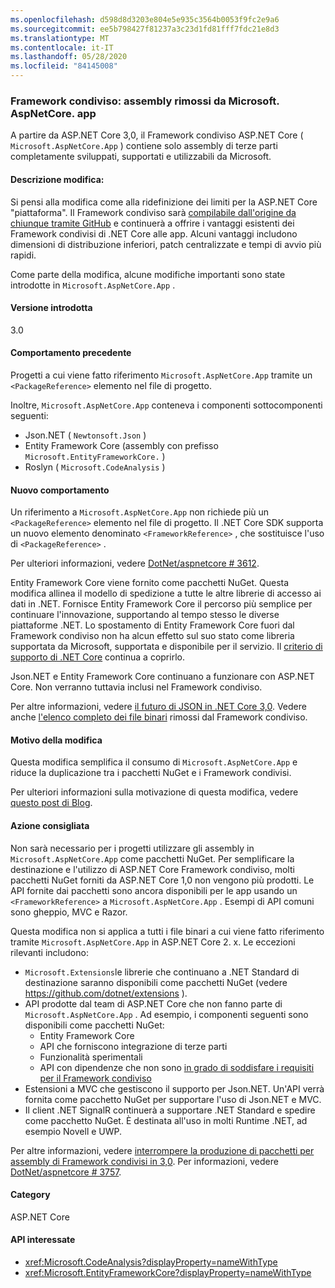 ```yaml
---
ms.openlocfilehash: d598d8d3203e804e5e935c3564b0053f9fc2e9a6
ms.sourcegitcommit: ee5b798427f81237a3c23d1fd81fff7fdc21e8d3
ms.translationtype: MT
ms.contentlocale: it-IT
ms.lasthandoff: 05/28/2020
ms.locfileid: "84145008"
---
```

### <a name="shared-framework-assemblies-removed-from-microsoftaspnetcoreapp"></a>Framework condiviso: assembly rimossi da Microsoft. AspNetCore. app

A partire da ASP.NET Core 3,0, il Framework condiviso ASP.NET Core ( `Microsoft.AspNetCore.App` ) contiene solo assembly di terze parti completamente sviluppati, supportati e utilizzabili da Microsoft.

#### <a name="change-description"></a>Descrizione modifica:

Si pensi alla modifica come alla ridefinizione dei limiti per la ASP.NET Core "piattaforma". Il Framework condiviso sarà [compilabile dall'origine da chiunque tramite GitHub](https://github.com/dotnet/source-build) e continuerà a offrire i vantaggi esistenti dei Framework condivisi di .NET Core alle app. Alcuni vantaggi includono dimensioni di distribuzione inferiori, patch centralizzate e tempi di avvio più rapidi.

Come parte della modifica, alcune modifiche importanti sono state introdotte in `Microsoft.AspNetCore.App` .

#### <a name="version-introduced"></a>Versione introdotta

3.0

#### <a name="old-behavior"></a>Comportamento precedente

Progetti a cui viene fatto riferimento `Microsoft.AspNetCore.App` tramite un `<PackageReference>` elemento nel file di progetto.

Inoltre, `Microsoft.AspNetCore.App` conteneva i componenti sottocomponenti seguenti:

- Json.NET ( `Newtonsoft.Json` )
- Entity Framework Core (assembly con prefisso `Microsoft.EntityFrameworkCore.` )
- Roslyn ( `Microsoft.CodeAnalysis` )

#### <a name="new-behavior"></a>Nuovo comportamento

Un riferimento a `Microsoft.AspNetCore.App` non richiede più un `<PackageReference>` elemento nel file di progetto. Il .NET Core SDK supporta un nuovo elemento denominato `<FrameworkReference>` , che sostituisce l'uso di `<PackageReference>` .

Per ulteriori informazioni, vedere [DotNet/aspnetcore # 3612](https://github.com/dotnet/aspnetcore/issues/3612).

Entity Framework Core viene fornito come pacchetti NuGet. Questa modifica allinea il modello di spedizione a tutte le altre librerie di accesso ai dati in .NET. Fornisce Entity Framework Core il percorso più semplice per continuare l'innovazione, supportando al tempo stesso le diverse piattaforme .NET. Lo spostamento di Entity Framework Core fuori dal Framework condiviso non ha alcun effetto sul suo stato come libreria supportata da Microsoft, supportata e disponibile per il servizio. Il [criterio di supporto di .NET Core](https://dotnet.microsoft.com/platform/support/policy/dotnet-core) continua a coprirlo.

Json.NET e Entity Framework Core continuano a funzionare con ASP.NET Core. Non verranno tuttavia inclusi nel Framework condiviso.

Per altre informazioni, vedere [il futuro di JSON in .NET Core 3,0](https://github.com/dotnet/announcements/issues/90). Vedere anche [l'elenco completo dei file binari](https://github.com/dotnet/aspnetcore/issues/3755) rimossi dal Framework condiviso.

#### <a name="reason-for-change"></a>Motivo della modifica

Questa modifica semplifica il consumo di `Microsoft.AspNetCore.App` e riduce la duplicazione tra i pacchetti NuGet e i Framework condivisi.

Per ulteriori informazioni sulla motivazione di questa modifica, vedere [questo post di Blog](https://devblogs.microsoft.com/aspnet/a-first-look-at-changes-coming-in-asp-net-core-3-0/).

#### <a name="recommended-action"></a>Azione consigliata

Non sarà necessario per i progetti utilizzare gli assembly in `Microsoft.AspNetCore.App` come pacchetti NuGet. Per semplificare la destinazione e l'utilizzo di ASP.NET Core Framework condiviso, molti pacchetti NuGet forniti da ASP.NET Core 1,0 non vengono più prodotti. Le API fornite dai pacchetti sono ancora disponibili per le app usando un `<FrameworkReference>` a `Microsoft.AspNetCore.App` . Esempi di API comuni sono gheppio, MVC e Razor.

Questa modifica non si applica a tutti i file binari a cui viene fatto riferimento tramite `Microsoft.AspNetCore.App` in ASP.NET Core 2. x. Le eccezioni rilevanti includono:

- `Microsoft.Extensions`le librerie che continuano a .NET Standard di destinazione saranno disponibili come pacchetti NuGet (vedere <https://github.com/dotnet/extensions> ).
- API prodotte dal team di ASP.NET Core che non fanno parte di `Microsoft.AspNetCore.App` . Ad esempio, i componenti seguenti sono disponibili come pacchetti NuGet:
  - Entity Framework Core
  - API che forniscono integrazione di terze parti
  - Funzionalità sperimentali
  - API con dipendenze che non sono [in grado di soddisfare i requisiti per il Framework condiviso](https://github.com/dotnet/aspnetcore/blob/4e44e5bcbedd961cc0d4f6b846699c7c494f5597/docs/SharedFramework.md)
- Estensioni a MVC che gestiscono il supporto per Json.NET. Un'API verrà fornita come pacchetto NuGet per supportare l'uso di Json.NET e MVC.
- Il client .NET SignalR continuerà a supportare .NET Standard e spedire come pacchetto NuGet. È destinata all'uso in molti Runtime .NET, ad esempio Novell e UWP.

Per altre informazioni, vedere [interrompere la produzione di pacchetti per assembly di Framework condivisi in 3,0](https://github.com/dotnet/aspnetcore/issues/3756). Per informazioni, vedere [DotNet/aspnetcore # 3757](https://github.com/dotnet/aspnetcore/issues/3757).

#### <a name="category"></a>Category

ASP.NET Core

#### <a name="affected-apis"></a>API interessate

- <xref:Microsoft.CodeAnalysis?displayProperty=nameWithType>
- <xref:Microsoft.EntityFrameworkCore?displayProperty=nameWithType>

<!--

#### Affected APIs

- `N:Microsoft.CodeAnalysis`
- `N:Microsoft.EntityFrameworkCore`

-->
